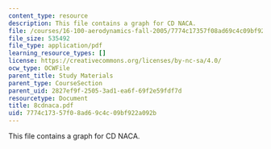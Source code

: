 ```yaml
---
content_type: resource
description: This file contains a graph for CD NACA.
file: /courses/16-100-aerodynamics-fall-2005/7774c17357f08ad69c4c09bf922a092b_8cdnaca.pdf
file_size: 535492
file_type: application/pdf
learning_resource_types: []
license: https://creativecommons.org/licenses/by-nc-sa/4.0/
ocw_type: OCWFile
parent_title: Study Materials
parent_type: CourseSection
parent_uid: 2827ef9f-2505-3ad1-ea6f-69f2e59fdf7d
resourcetype: Document
title: 8cdnaca.pdf
uid: 7774c173-57f0-8ad6-9c4c-09bf922a092b
---
```

This file contains a graph for CD NACA.
